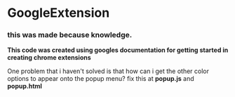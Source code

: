 # GoogleExtension
### this was made because **knowledge**.
**This code was created using googles documentation for getting started in creating chrome extensions**

One problem that i haven't solved is that how can i get the other color options to appear onto the popup menu?
fix this at **popup.js** and **popup.html**
